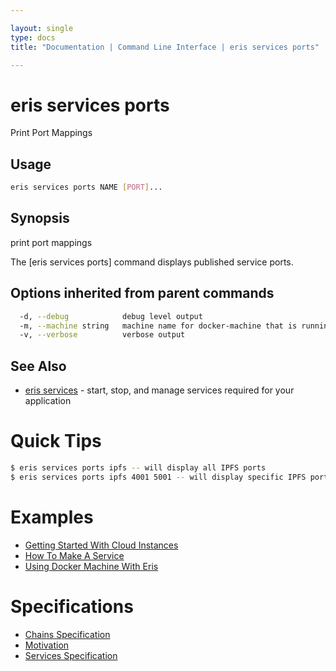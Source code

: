 ```yaml
---

layout: single
type: docs
title: "Documentation | Command Line Interface | eris services ports"

---
```


# eris services ports

Print Port Mappings

## Usage

```bash
eris services ports NAME [PORT]...
```

## Synopsis

print port mappings

The [eris services ports] command displays published service ports.




## Options inherited from parent commands

```bash
  -d, --debug            debug level output
  -m, --machine string   machine name for docker-machine that is running VM (default "eris")
  -v, --verbose          verbose output
```



## See Also

* [eris services](/docs/documentation/cli/0.12.0-rc3/eris_services/) - start, stop, and manage services required for your application


# Quick Tips

```bash
$ eris services ports ipfs -- will display all IPFS ports
$ eris services ports ipfs 4001 5001 -- will display specific IPFS ports
```

# Examples

* [Getting Started With Cloud Instances](/docs/documentation/cli/0.12.0-rc3/examples/getting_started_with_cloud_instances/)
* [How To Make A Service](/docs/documentation/cli/0.12.0-rc3/examples/how_to_make_a_service/)
* [Using Docker Machine With Eris](/docs/documentation/cli/0.12.0-rc3/examples/using_docker_machine_with_eris/)


# Specifications

* [Chains Specification](/docs/documentation/cli/0.12.0-rc3/specifications/chains_specification/)
* [Motivation](/docs/documentation/cli/0.12.0-rc3/specifications/motivation/)
* [Services Specification](/docs/documentation/cli/0.12.0-rc3/specifications/services_specification/)


